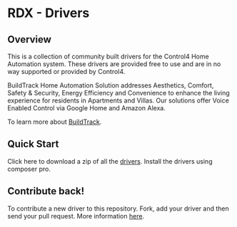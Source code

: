 RDX - Drivers
=============
Overview
--------
This is a collection of community built drivers for the Control4 Home Automation system. These drivers are provided free to use and are in no way supported or provided by Control4.

BuildTrack Home Automation Solution addresses Aesthetics, Comfort, Safety & Security, Energy Efficiency and Convenience to enhance the living experience for residents in Apartments and Villas. Our solutions offer Voice Enabled Control via Google Home and Amazon Alexa.

To learn more about [BuildTrack](https://www.buildtrack.in/home-automation-india/).

Quick Start
-----------
Click here to download a zip of all the [drivers](https://github.com/RDX/Drivers/zipball/master).
Install the drivers using composer pro.

Contribute back!
----------------
To contribute a new driver to this repository. Fork, add your driver and then send your pull request.
More information [here](http://help.github.com/send-pull-requests/).
